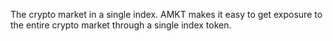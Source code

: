 The crypto market in a single index.
AMKT makes it easy to get exposure to the entire crypto market through a single index token.